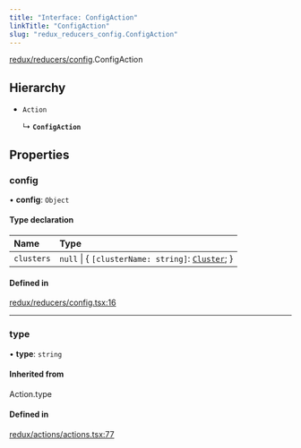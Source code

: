 ```yaml
---
title: "Interface: ConfigAction"
linkTitle: "ConfigAction"
slug: "redux_reducers_config.ConfigAction"
---
```


[redux/reducers/config](../modules/redux_reducers_config.md).ConfigAction

## Hierarchy

- `Action`

  ↳ **`ConfigAction`**

## Properties

### config

• **config**: `Object`

#### Type declaration

| Name | Type |
| :------ | :------ |
| `clusters` | ``null`` \| { `[clusterName: string]`: [`Cluster`](lib_k8s_cluster.Cluster.md);  } |

#### Defined in

[redux/reducers/config.tsx:16](https://github.com/kinvolk/headlamp/blob/16fcc2a7/frontend/src/redux/reducers/config.tsx#L16)

___

### type

• **type**: `string`

#### Inherited from

Action.type

#### Defined in

[redux/actions/actions.tsx:77](https://github.com/kinvolk/headlamp/blob/16fcc2a7/frontend/src/redux/actions/actions.tsx#L77)
